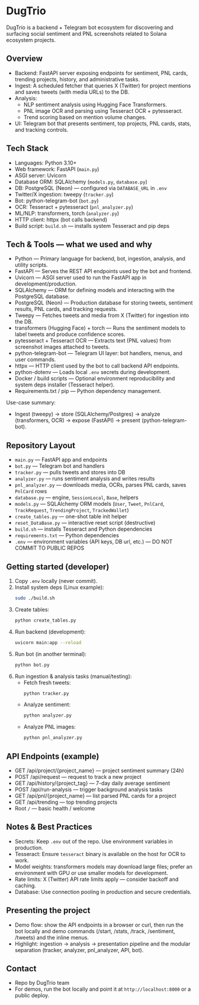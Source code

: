 # DugTrio

DugTrio is a backend + Telegram bot ecosystem for discovering and surfacing social sentiment and PNL screenshots related to Solana ecosystem projects.

## Overview
- Backend: FastAPI server exposing endpoints for sentiment, PNL cards, trending projects, history, and administrative tasks.
- Ingest: A scheduled fetcher that queries X (Twitter) for project mentions and saves tweets (with media URLs) to the DB.
- Analysis:
  - NLP sentiment analysis using Hugging Face Transformers.
  - PNL image OCR and parsing using Tesseract OCR + pytesseract.
  - Trend scoring based on mention volume changes.
- UI: Telegram bot that presents sentiment, top projects, PNL cards, stats, and tracking controls.

## Tech Stack
- Languages: Python 3.10+
- Web framework: FastAPI (`main.py`)
- ASGI server: Uvicorn
- Database ORM: SQLAlchemy (`models.py`, `database.py`)
- DB: PostgreSQL (Neon) — configured via `DATABASE_URL` in `.env`
- Twitter/X ingestion: tweepy (`tracker.py`)
- Bot: python-telegram-bot (`bot.py`)
- OCR: Tesseract + pytesseract (`pnl_analyzer.py`)
- ML/NLP: transformers, torch (`analyzer.py`)
- HTTP client: httpx (bot calls backend)
- Build script: `build.sh` — installs system Tesseract and pip deps

## Tech & Tools — what we used and why
- Python — Primary language for backend, bot, ingestion, analysis, and utility scripts.
- FastAPI — Serves the REST API endpoints used by the bot and frontend.
- Uvicorn — ASGI server used to run the FastAPI app in development/production.
- SQLAlchemy — ORM for defining models and interacting with the PostgreSQL database.
- PostgreSQL (Neon) — Production database for storing tweets, sentiment results, PNL cards, and tracking requests.
- Tweepy — Fetches tweets and media from X (Twitter) for ingestion into the DB.
- transformers (Hugging Face) + torch — Runs the sentiment models to label tweets and produce confidence scores.
- pytesseract + Tesseract OCR — Extracts text (PNL values) from screenshot images attached to tweets.
- python-telegram-bot — Telegram UI layer: bot handlers, menus, and user commands.
- httpx — HTTP client used by the bot to call backend API endpoints.
- python-dotenv — Loads local `.env` secrets during development.
- Docker / build scripts — Optional environment reproducibility and system deps installer (Tesseract helper).
- Requirements.txt / pip — Python dependency management.

Use-case summary:
- Ingest (tweepy) → store (SQLAlchemy/Postgres) → analyze (transformers, OCR) → expose (FastAPI) → present (python-telegram-bot).

## Repository Layout
- `main.py` — FastAPI app and endpoints
- `bot.py` — Telegram bot and handlers
- `tracker.py` — pulls tweets and stores into DB
- `analyzer.py` — runs sentiment analysis and writes results
- `pnl_analyzer.py` — downloads media, OCRs, parses PNL cards, saves `PnlCard` rows
- `database.py` — engine, `SessionLocal`, `Base`, helpers
- `models.py` — SQLAlchemy ORM models (`User`, `Tweet`, `PnlCard`, `TrackRequest`, `TrendingProject`, `TrackedWallet`)
- `create_tables.py` — one-shot table init helper
- `reset_DataBase.py` — interactive reset script (destructive)
- `build.sh` — installs Tesseract and Python dependencies
- `requirements.txt` — Python dependencies
- `.env` — environment variables (API keys, DB url, etc.) — DO NOT COMMIT TO PUBLIC REPOS

## Getting started (developer)
1. Copy `.env` locally (never commit).
2. Install system deps (Linux example):
   ```sh
   sudo ./build.sh
   ```
3. Create tables:
   ```sh
   python create_tables.py
   ```
4. Run backend (development):
   ```sh
   uvicorn main:app --reload
   ```
5. Run bot (in another terminal):
   ```sh
   python bot.py
   ```
6. Run ingestion & analysis tasks (manual/testing):
   - Fetch fresh tweets:
     ```sh
     python tracker.py
     ```
   - Analyze sentiment:
     ```sh
     python analyzer.py
     ```
   - Analyze PNL images:
     ```sh
     python pnl_analyzer.py
     ```

## API Endpoints (example)
- GET /api/project/{project_name} — project sentiment summary (24h)
- POST /api/request — request to track a new project
- GET /api/history/{project_tag} — 7-day daily average sentiment
- POST /api/run-analysis — trigger background analysis tasks
- GET /api/pnl/{project_name} — list parsed PNL cards for a project
- GET /api/trending — top trending projects
- Root `/` — basic health / welcome

## Notes & Best Practices
- Secrets: Keep `.env` out of the repo. Use environment variables in production.
- Tesseract: Ensure `tesseract` binary is available on the host for OCR to work.
- Model weights: transformers models may download large files; prefer an environment with GPU or use smaller models for development.
- Rate limits: X (Twitter) API rate limits apply — consider backoff and caching.
- Database: Use connection pooling in production and secure credentials.

## Presenting the project
- Demo flow: show the API endpoints in a browser or curl, then run the bot locally and demo commands (/start, /stats, /track, /sentiment, /tweets) and the inline menus.
- Highlight: ingestion → analysis → presentation pipeline and the modular separation (tracker, analyzer, pnl_analyzer, API, bot).

## Contact
- Repo by DugTrio team
- For demos, run the bot locally and point it at `http://localhost:8000` or a public deploy.
